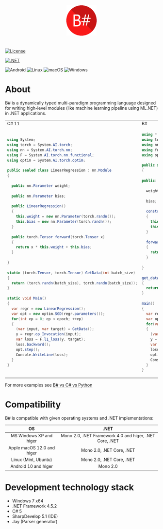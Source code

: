 <p align="center">
  <img width="100" height="100" src="https://github.com/ColorfulSoft/BSharp/blob/main/.content/B%23.png">
</p>

#

[![License](https://img.shields.io/badge/License-Apache_2.0-blue.svg)](https://opensource.org/licenses/Apache-2.0)

[![.NET](https://img.shields.io/badge/--512BD4?logo=.net&logoColor=ffffff)](https://dotnet.microsoft.com/)

![Android](https://img.shields.io/badge/Android-3DDC84?style=for-the-badge&logo=android&logoColor=white)
![Linux](https://img.shields.io/badge/Linux-FCC624?style=for-the-badge&logo=linux&logoColor=black)
![macOS](https://img.shields.io/badge/mac%20os-000000?style=for-the-badge&logo=macos&logoColor=F0F0F0)
![Windows](https://img.shields.io/badge/Windows-0078D6?style=for-the-badge&logo=windows&logoColor=white)

# About

B# is a dynamically typed multi-paradigm programming language designed for writing high-level modules (like machine learning pipeline using ML.NET) in .NET applications.

<table>
<tr>
<td> C# 11 </td>
<td> B# </td>
</tr>
<tr>
<td>

```C#
using System;
using torch = System.AI.torch;
using nn = System.AI.torch.nn;
using F = System.AI.torch.nn.functional;
using optim = System.AI.torch.optim;

public sealed class LinearRegression : nn.Module
{

  public nn.Parameter weight;

  public nn.Parameter bias;

  public LinearRegression()
  {
    this.weight = new nn.Parameter(torch.randn());
    this.bias = new nn.Parameter(torch.randn());
  }

  public torch.Tensor forward(torch.Tensor x)
  {
    return x * this.weight + this.bias;
  }

}

static (torch.Tensor, torch.Tensor) GetData(int batch_size)
{
  return (torch.randn(batch_size), torch.randn(batch_size));
}

static void Main()
{
  var regr = new LinearRegression();
  var opt = new optim.SGD(regr.parameters());
  for(int ep = 0; ep < epoch; ++ep)
  {
    (var input, var target) = GetData();
    y = regr.op_Invocation(input);
    var loss = F.l1_loss(y, target);
    loss.backward();
    opt.step();
    Console.WriteLine(loss);
  }
}

```

</td>
<td>

```C#
using * from System;
using torch from System.AI;
using nn from System.AI.torch;
using functional from System.AI.torch.nn as F;
using optim from System.AI.torch;

public sealed class LinearRegression : nn.Module
{

public:

  weight;

  bias;

  constructor()
  {
    this.weight = new nn.Parameter(torch.randn());
    this.bias = new nn.Parameter(torch.randn());
  }

  forward(x)
  {
    return x * this.weight + this.bias;
  }

}

get_data(batch_size)
{
  return (torch.randn(batch_size), torch.randn(batch_size));
}

main()
{
  var regr = new LinearRegression();
  var opt = new optim.SGD(regr.parameters());
  for(var ep = 0; ep < epoch; ++ep)
  {
    (var input, var target) = GetData();
    y = regr(input);
    var loss = F.l1_loss(y, target);
    loss.backward();
    opt.step();
    Console.WriteLine(loss);
  }
}
```

</td>
</tr>
</table>

For more examples see [B# vs C# vs Python](https://github.com/ColorfulSoft/BSharp/blob/main/.content/1.%20B%23%20vs%20C%23%20vs%20Python.md)

# Compatibility

B# is compatible with given operating systems and .NET implementations:

| OS                                        | .NET                                                    |
|:-----------------------------------------:|:-------------------------------------------------------:|
| MS Windows XP and higer                   | Mono 2.0, .NET Framework 4.0 and higer, .NET Core, .NET |
| Apple macOS 12.0 and higer                | Mono 2.0, .NET Core, .NET                               |
| Linux (Mint, Ubuntu)                      | Mono 2.0, .NET Core, .NET                               |
| Android 10 and higer                      | Mono 2.0                                                |

# Development technology stack

* Windows 7 x64
* .NET Framework 4.5.2
* C# 5
* SharpDevelop 5.1 (IDE)
* Jay (Parser generator)

